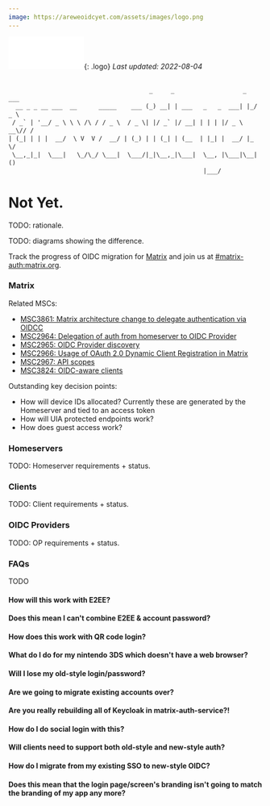 ```yaml
---
image: https://areweoidcyet.com/assets/images/logo.png
---
```

[![Matrix](/assets/images/matrix-logo-white.svg)](https://matrix.org){: .logo} _Last updated: 2022-08-04_

```

                                       _     _                   _   ___ 
  __ _ _ __ ___  __      _____    ___ (_) __| | ___   _   _  ___| |_/ _ \
 / _` | '__/ _ \ \ \ /\ / / _ \  / _ \| |/ _` |/ __| | | | |/ _ \ __\// /
| (_| | | |  __/  \ V  V /  __/ | (_) | | (_| | (__  | |_| |  __/ |_  \/ 
 \__,_|_|  \___|   \_/\_/ \___|  \___/|_|\__,_|\___|  \__, |\___|\__| () 
                                                      |___/              
```

# Not Yet.

TODO: rationale.

TODO: diagrams showing the difference.

Track the progress of OIDC migration for [Matrix](https://matrix.org) and join us at [#matrix-auth:matrix.org](https://matrix.to/#/#matrix-auth:matrix.org).

### Matrix

Related MSCs:

- [MSC3861: Matrix architecture change to delegate authentication via OIDCC](https://github.com/matrix-org/matrix-spec-proposals/pull/3861)
- [MSC2964: Delegation of auth from homeserver to OIDC Provider](https://github.com/matrix-org/matrix-spec-proposals/pull/2964)
- [MSC2965: OIDC Provider discovery](https://github.com/matrix-org/matrix-spec-proposals/pull/2965)
- [MSC2966: Usage of OAuth 2.0 Dynamic Client Registration in Matrix](https://github.com/matrix-org/matrix-spec-proposals/pull/2966)
- [MSC2967: API scopes](https://github.com/matrix-org/matrix-spec-proposals/pull/2967)
- [MSC3824: OIDC-aware clients](https://github.com/matrix-org/matrix-spec-proposals/pull/3824)

Outstanding key decision points:

- How will device IDs allocated? Currently these are generated by the Homeserver and tied to an access token
- How will UIA protected endpoints work?
- How does guest access work?

### Homeservers

TODO: Homeserver requirements + status.

### Clients

TODO: Client requirements + status.

### OIDC Providers

TODO: OP requirements + status.

### FAQs
TODO

#### How will this work with E2EE?

#### Does this mean I can't combine E2EE & account password?

#### How does this work with QR code login?

#### What do I do for my nintendo 3DS which doesn't have a web browser?

#### Will I lose my old-style login/password?

#### Are we going to migrate existing accounts over?

#### Are you really rebuilding all of Keycloak in matrix-auth-service?!

#### How do I do social login with this?

#### Will clients need to support both old-style and new-style auth?

#### How do I migrate from my existing SSO to new-style OIDC?

#### Does this mean that the login page/screen's branding isn't going to match the branding of my app any more?

